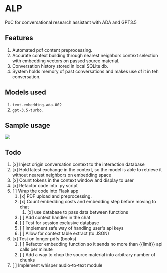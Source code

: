 # ALP

PoC for conversational research assistant with ADA and GPT3.5

## Features
1. Automated pdf content preprocessing.
2. Accurate context building through nearest neighbors context selection with embedding vectors on passed source material.
3. Conversation history stored in local SQLite db.
4. System holds memory of past conversations and makes use of it in teh conversation.

## Models used


1. ```text-embedding-ada-002```
2. ```gpt-3.5-turbo```. 

## Sample usage

<img src="https://github.com/rpast/horizon/blob/master/static/alp_demo.gif?raw=true"></img>


## Todo
1. [x] Inject origin conversation context to the interaction database
2. [x] Hold latest exchange in the context, so the model is able to retrieve it without nearest neighbors on embedding space
3. [x] Count tokens in the context window and display to user
4. [x] Refactor code into .py script 
5. [ ] Wrap the code into Flask app
   1. [x] PDF upload and preprocessing.
   2. [x] Count embedding costs and embedding step before moving to chat
      1. [x] use database to pass data between functions
   3. [ ] Add context handler in the chat
   4. [ ] Test for session exclusive database
   5. [ ] Implement safe way of handling user's api keys
   6. [ ] Allow for context table extract (to JSON)
6. [x] Test on longer pdfs (books)
   1. [ ] Refactor embedding function so it sends no more than {{limit}} api calls per minute
   2. [ ] Add a way to chop the source material into arbitrary number of chunks
7. [ ] Implement whisper audio-to-text module